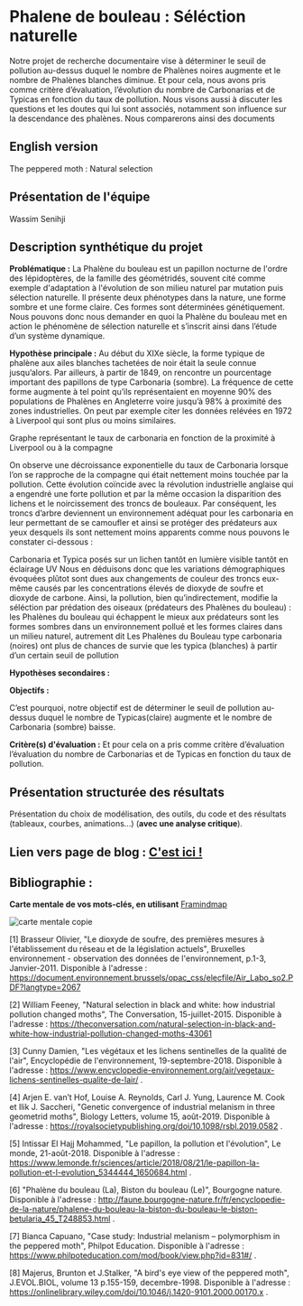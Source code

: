# Phalene de bouleau : Séléction naturelle 

Notre projet de recherche documentaire vise à déterminer le seuil de pollution au-dessus duquel le nombre de Phalènes noires augmente et le nombre de Phalènes blanches diminue. Et pour cela, nous avons pris comme critère d’évaluation, l’évolution du nombre de Carbonarias et de Typicas en fonction du taux de pollution. Nous visons aussi à discuter les questions et les doutes qui lui sont associés, notamment son influence sur la descendance des phalènes. Nous comparerons ainsi des documents 

## English version
The peppered moth : Natural selection 

## Présentation de l'équipe

Wassim Senihji


## Description synthétique du projet

**Problématique :** 
La Phalène du bouleau est un papillon nocturne de l'ordre des lépidoptères, de la famille des géométridés, souvent cité comme exemple d'adaptation à l'évolution de son milieu naturel par mutation puis sélection naturelle. Il présente deux phénotypes dans la nature, une forme sombre et une forme claire. Ces formes sont déterminées génétiquement. Nous pouvons donc nous demander en quoi la Phalène du bouleau met en action le phénomène de sélection naturelle et s’inscrit ainsi dans l’étude d’un système dynamique. 

**Hypothèse principale :**
Au début du XIXe siècle, la forme typique de phalène aux ailes blanches tachetées de noir était la seule connue jusqu’alors. Par ailleurs, à partir de 1849, on rencontre un pourcentage important des papillons de type Carbonaria (sombre). La fréquence de cette forme augmente à tel point qu’ils représentaient en moyenne 90% des populations de Phalènes en Angleterre voire jusqu’à 98% à proximité des zones industrielles. On peut par exemple citer les données relévées en 1972 à Liverpool qui sont plus ou moins similaires. 


 


Graphe représentant le taux de carbonaria en fonction de la proximité à Liverpool ou à la compagne

On observe une décroissance exponentielle du taux de Carbonaria lorsque l’on se rapproche de la compagne qui était nettement moins touchée par la pollution. Cette évolution coïncide avec la révolution industrielle anglaise qui a engendré une forte pollution et par la même occasion la disparition des lichens et le noircissement des troncs de bouleaux. Par conséquent, les troncs d’arbre deviennent un environnement adéquat pour les carbonaria en leur permettant de se camoufler et ainsi se protéger des prédateurs aux yeux desquels ils sont nettement moins apparents comme nous pouvons le constater ci-dessous :  

  

Carbonaria et Typica posés sur un lichen tantôt en lumière visible tantôt en éclairage UV
Nous en déduisons donc que les variations démographiques évoquées plûtot sont dues aux changements de couleur des troncs eux-même causés par les concentrations élevés de dioxyde de soufre et dioxyde de carbone. Ainsi, la pollution, bien qu’indirectement, modifie la séléction par prédation des oiseaux (prédateurs des Phalènes du bouleau) : les Phalènes du bouleau qui échappent le mieux aux prédateurs sont les formes sombres dans un environnement pollué et les formes claires dans un milieu naturel, autrement dit Les Phalènes du Bouleau type carbonaria (noires) ont plus de chances de survie que les typica (blanches) à partir d’un certain seuil de pollution 



**Hypothèses secondaires :** 

**Objectifs :**

C’est pourquoi, notre objectif est de déterminer le seuil de pollution au-dessus duquel le nombre de Typicas(claire) augmente et le nombre de Carbonaria (sombre) baisse. 

**Critère(s) d'évaluation :**
Et pour cela on a pris comme critère d’évaluation l’évaluation du nombre de Carbonarias et de Typicas en fonction du taux de pollution.

## Présentation structurée des résultats

Présentation du choix de modélisation, des outils, du code et des résultats (tableaux, courbes, animations...) (**avec une analyse critique**).

## Lien vers page de blog : <a href=""> C'est ici ! </a>

## Bibliographie :

**Carte mentale de vos mots-clés, en utilisant** <a href="https://image.noelshack.com/fichiers/2020/14/6/1585954882-carte-mentale-copie.png">Framindmap </a> 

![carte mentale copie](https://user-images.githubusercontent.com/62718218/82133117-252af300-97e8-11ea-8dc9-22ab1549f246.png)


[1] Brasseur Olivier, "Le dioxyde de soufre, des premières mesures à l'établissement du réseau et de la législation actuels", Bruxelles environnement - observation des données de l'environnement, p.1-3, Janvier-2011. Disponible à l'adresse : https://document.environnement.brussels/opac_css/elecfile/Air_Labo_so2.PDF?langtype=2067

[2] William Feeney, "Natural selection in black and white: how industrial pollution changed moths", The Conversation, 15-juillet-2015. Disponible à l'adresse : https://theconversation.com/natural-selection-in-black-and-white-how-industrial-pollution-changed-moths-43061

[3] Cunny Damien, "Les végétaux et les lichens sentinelles de la qualité de l'air", Encyclopédie de l'environnement, 19-septembre-2018. Disponible à l'adresse : https://www.encyclopedie-environnement.org/air/vegetaux-lichens-sentinelles-qualite-de-lair/ .

[4] Arjen E. van’t Hof, Louise A. Reynolds, Carl J. Yung, Laurence M. Cook et Ilik J. Saccheri, "Genetic convergence of industrial melanism in three geometrid moths", Biology Letters, volume 15, août-2019. Disponible à l'adresse :
https://royalsocietypublishing.org/doi/10.1098/rsbl.2019.0582 .

[5] Intissar El Hajj Mohammed, "Le papillon, la pollution et l'évolution", Le monde, 21-août-2018. Disponible à l'adresse : https://www.lemonde.fr/sciences/article/2018/08/21/le-papillon-la-pollution-et-l-evolution_5344444_1650684.html .

[6] "Phalène du bouleau (La), Biston du bouleau (Le)", Bourgogne nature. Disponible à l'adresse : http://faune.bourgogne-nature.fr/fr/encyclopedie-de-la-nature/phalene-du-bouleau-la-biston-du-bouleau-le-biston-betularia_45_T248853.html .

[7] Bianca Capuano, "Case study: Industrial melanism – polymorphism in the peppered moth", Philpot Education. Disponible à l'adresse :
https://www.philpoteducation.com/mod/book/view.php?id=831#/ .

[8] Majerus, Brunton et J.Stalker, "A bird's eye view of the peppered moth", J.EVOL.BIOL, volume 13 p.155-159, decembre-1998. Disponible à l'adresse :
https://onlinelibrary.wiley.com/doi/10.1046/j.1420-9101.2000.00170.x .


